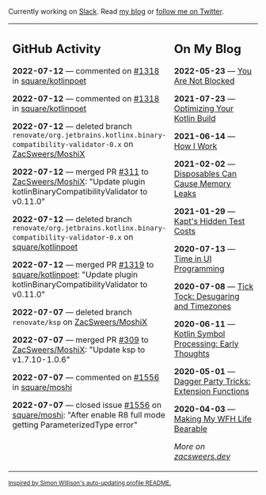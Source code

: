 Currently working on [Slack](https://slack.com/). Read [my blog](https://zacsweers.dev/) or [follow me on Twitter](https://twitter.com/ZacSweers).

<table><tr><td valign="top" width="60%">

## GitHub Activity
<!-- githubActivity starts -->
**2022-07-12** — commented on [#1318](https://github.com/square/kotlinpoet/pull/1318#issuecomment-1181941938) in [square/kotlinpoet](https://github.com/square/kotlinpoet)

**2022-07-12** — commented on [#1318](https://github.com/square/kotlinpoet/pull/1318#issuecomment-1181812250) in [square/kotlinpoet](https://github.com/square/kotlinpoet)

**2022-07-12** — deleted branch `renovate/org.jetbrains.kotlinx.binary-compatibility-validator-0.x` on [ZacSweers/MoshiX](https://github.com/ZacSweers/MoshiX)

**2022-07-12** — merged PR [#311](https://github.com/ZacSweers/MoshiX/pull/311) to [ZacSweers/MoshiX](https://github.com/ZacSweers/MoshiX): "Update plugin kotlinBinaryCompatibilityValidator to v0.11.0"

**2022-07-12** — deleted branch `renovate/org.jetbrains.kotlinx.binary-compatibility-validator-0.x` on [square/kotlinpoet](https://github.com/square/kotlinpoet)

**2022-07-12** — merged PR [#1319](https://github.com/square/kotlinpoet/pull/1319) to [square/kotlinpoet](https://github.com/square/kotlinpoet): "Update plugin kotlinBinaryCompatibilityValidator to v0.11.0"

**2022-07-07** — deleted branch `renovate/ksp` on [ZacSweers/MoshiX](https://github.com/ZacSweers/MoshiX)

**2022-07-07** — merged PR [#309](https://github.com/ZacSweers/MoshiX/pull/309) to [ZacSweers/MoshiX](https://github.com/ZacSweers/MoshiX): "Update ksp to v1.7.10-1.0.6"

**2022-07-07** — commented on [#1556](https://github.com/square/moshi/issues/1556#issuecomment-1177632090) in [square/moshi](https://github.com/square/moshi)

**2022-07-07** — closed issue [#1556](https://github.com/square/moshi/issues/1556) on [square/moshi](https://github.com/square/moshi): "After enable R8 full mode getting ParameterizedType error"
<!-- githubActivity ends -->
</td><td valign="top" width="40%">

## On My Blog
<!-- blog starts -->
**2022-05-23** — [You Are Not Blocked](https://www.zacsweers.dev/you-are-not-blocked/)

**2021-07-23** — [Optimizing Your Kotlin Build](https://www.zacsweers.dev/optimizing-your-kotlin-build/)

**2021-06-14** — [How I Work](https://www.zacsweers.dev/how-i-work/)

**2021-02-02** — [Disposables Can Cause Memory Leaks](https://www.zacsweers.dev/disposables-can-cause-memory-leaks/)

**2021-01-29** — [Kapt's Hidden Test Costs](https://www.zacsweers.dev/kapts-hidden-test-costs/)

**2020-07-13** — [Time in UI Programming](https://www.zacsweers.dev/time-in-ui/)

**2020-07-08** — [Tick Tock: Desugaring and Timezones](https://www.zacsweers.dev/ticktock-desugaring-timezones/)

**2020-06-11** — [Kotlin Symbol Processing: Early Thoughts](https://www.zacsweers.dev/kotlin-symbol-processor-early-thoughts/)

**2020-05-01** — [Dagger Party Tricks: Extension Functions](https://www.zacsweers.dev/dagger-party-tricks-extension-functions/)

**2020-04-03** — [Making My WFH Life Bearable](https://www.zacsweers.dev/making-wfh-life-bearable/)
<!-- blog ends -->
_More on [zacsweers.dev](https://zacsweers.dev/)_
</td></tr></table>

<sub><a href="https://simonwillison.net/2020/Jul/10/self-updating-profile-readme/">Inspired by Simon Willison's auto-updating profile README.</a></sub>
